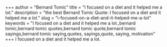 +++
author = "Bernard Tomic"
title = "I focused on a diet and it helped me a lot."
description = "the best Bernard Tomic Quote: I focused on a diet and it helped me a lot."
slug = "i-focused-on-a-diet-and-it-helped-me-a-lot"
keywords = "I focused on a diet and it helped me a lot.,bernard tomic,bernard tomic quotes,bernard tomic quote,bernard tomic sayings,bernard tomic saying,quotes, sayings,quote, saying, motivation"
+++
I focused on a diet and it helped me a lot.
